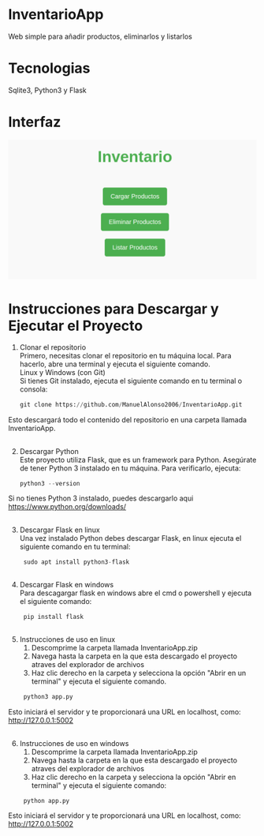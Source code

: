# InventarioApp
Web simple para añadir productos, eliminarlos y listarlos

# Tecnologias
Sqlite3, Python3 y Flask

# Interfaz

![Captura del proyecto](https://github.com/ManuelAlonso2006/InventarioApp/raw/main/inventario.png "Interfaz de la aplicación")

# Instrucciones para Descargar y Ejecutar el Proyecto

1) Clonar el repositorio  
Primero, necesitas clonar el repositorio en tu máquina local. Para hacerlo, abre una terminal y ejecuta el siguiente comando.  
Linux y Windows (con Git)  
Si tienes Git instalado, ejecuta el siguiente comando en tu terminal o consola:
   ```python
   git clone https://github.com/ManuelAlonso2006/InventarioApp.git
Esto descargará todo el contenido del repositorio en una carpeta llamada InventarioApp.
##
2) Descargar Python  
Este proyecto utiliza Flask, que es un framework para Python. Asegúrate de tener Python 3 instalado en tu máquina.  Para verificarlo, ejecuta:
    ```python
    python3 --version  
Si no tienes Python 3 instalado, puedes descargarlo aqui https://www.python.org/downloads/
##
3) Descargar Flask en linux  
Una vez instalado Python debes descargar Flask, en linux ejecuta el siguiente comando en tu terminal:
   ```python
    sudo apt install python3-flask
##
4) Descargar Flask en windows  
Para descagargar flask en windows abre el cmd o powershell y ejecuta el siguiente comando:
   ```python
    pip install flask
##
5) Instrucciones de uso en linux
   1) Descomprime la carpeta llamada InventarioApp.zip
   2) Navega hasta la carpeta en la que esta descargado el proyecto atraves del explorador de archivos
   3) Haz clic derecho en la carpeta y selecciona la opción "Abrir en un terminal" y ejecuta el siguiente comando.
   ```python
    python3 app.py
Esto iniciará el servidor y te proporcionará una URL en localhost, como:
http://127.0.0.1:5002
##
6) Instrucciones de uso en windows
   1) Descomprime la carpeta llamada InventarioApp.zip
   2) Navega hasta la carpeta en la que esta descargado el proyecto atraves del explorador de archivos
   2) Haz clic derecho en la carpeta y selecciona la opción "Abrir en terminal" y ejecuta el siguiente comando:
   ```python
    python app.py
Esto iniciará el servidor y te proporcionará una URL en localhost, como:
http://127.0.0.1:5002 



